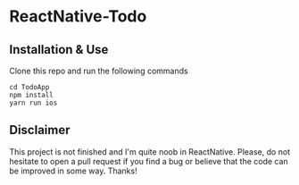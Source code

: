 # ReactNative-Todo

## Installation & Use

Clone this repo and run the following commands

```
cd TodoApp
npm install
yarn run ios
```

## Disclaimer

This project is not finished and I'm quite noob in ReactNative. Please, do not hesitate to open a pull request if you find a bug or believe that the code can be improved in some way. Thanks!